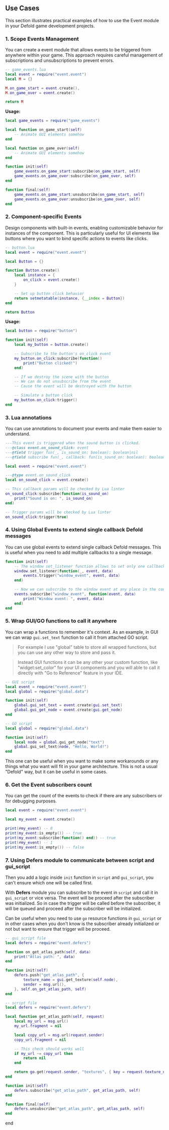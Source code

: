 ## Use Cases

This section illustrates practical examples of how to use the Event module in your Defold game development projects.

### 1. Scope Events Management

You can create a event module that allows events to be triggered from anywhere within your game. This approach requires careful management of subscriptions and unsubscriptions to prevent errors.

```lua
-- game_events.lua
local event = require("event.event")
local M = {}

M.on_game_start = event.create(),
M.on_game_over = event.create()

return M
```

**Usage:**

```lua
local game_events = require("game_events")

local function on_game_start(self)
    -- Animate GUI elements somehow
end

local function on_game_over(self)
    -- Animate GUI elements somehow
end

function init(self)
    game_events.on_game_start:subscribe(on_game_start, self)
    game_events.on_game_over:subscribe(on_game_over, self)
end

function final(self)
    game_events.on_game_start:unsubscribe(on_game_start, self)
    game_events.on_game_over:unsubscribe(on_game_over, self)
end
```


### 2. Component-specific Events

Design components with built-in events, enabling customizable behavior for instances of the component. This is particularly useful for UI elements like buttons where you want to bind specific actions to events like clicks.

```lua
-- button.lua
local event = require("event.event")

local Button = {}

function Button.create()
    local instance = {
        on_click = event.create()
    }

    -- Set up button click behavior
    return setmetatable(instance, {__index = Button})
end

return Button
```

**Usage:**

```lua
local button = require("button")

function init(self)
    local my_button = button.create()

    -- Subscribe to the button's on_click event
    my_button.on_click:subscribe(function()
        print("Button clicked!")
    end)

    -- If we destroy the scene with the button
    -- We can do not unsubscribe from the event
    -- Cause the event will be destroyed with the button

    -- Simulate a button click
    my_button.on_click:trigger()
end

```


### 3. Lua annotations

You can use annotations to document your events and make them easier to understand.

```lua
---This event is triggered when the sound button is clicked.
---@class event.on_sound_click: event
---@field trigger fun(_, is_sound_on: boolean): boolean|nil
---@field subscribe fun(_, callback: fun(is_sound_on: boolean): boolean, _): boolean

local event = require("event.event")

---@type event.on_sound_click
local on_sound_click = event.create()

-- This callback params will be checked by Lua linter
on_sound_click:subscribe(function(is_sound_on)
    print("Sound is on: ", is_sound_on)
end)

-- Trigger params will be checked by Lua linter
on_sound_click:trigger(true)
```


### 4. Using Global Events to extend single callback Defold messages

You can use global events to extend single callback Defold messages. This is useful when you need to add multiple callbacks to a single message.

```lua
function init(self)
    -- The window set_listener function allows to set only one callback, so we can use global events to extend it
    window.set_listener(function(_, event, data)
        events.trigger("window_event", event, data)
    end)

    -- Now we can subscribe to the window event at any place in the code
    events.subscribe("window_event", function(event, data)
        print("Window event: ", event, data)
    end)
end
```

### 5. Wrap GUI/GO functions to call it anywhere

You can wrap a functions to remember it's context. As an example, in GUI we can wrap `gui.set_text` function to call it from attached GO script.

> For example I use "global" table to store all wrapped functions, but you can use any other way to store and pass it.

> Instead GUI functions it can be any other your custom function, like "widget:set_color" for your UI components and you will able to call it directly with "Go to Reference" feature in your IDE.

```lua
-- GUI script
local event = require("event.event")
local global = require("global.data")

function init(self)
    global.gui_set_text = event.create(gui.set_text)
    global.gui_get_node = event.create(gui.get_node)
end
```


```lua
-- GO script
local global = require("global.data")

function init(self)
    local node = global.gui_get_node("text")
    global.gui_set_text(node, "Hello, World!")
end
```

This one can be useful when you want to make some workarounds or any things what you want will fit in your game architecture. This is not a usual "Defold" way, but it can be useful in some cases.


### 6. Get the Event subscribers count

You can get the count of the events to check if there are any subscribers or for debugging purposes.

```lua
local event = require("event.event")

local my_event = event.create()

print(#my_event) -- 0
print(my_event:is_empty()) -- true
print(my_event:subscribe(function() end)) -- true
print(#my_event) -- 1
print(my_event:is_empty()) -- false
```

### 7. Using Defers module to communicate between script and gui_script

Then you add a logic inside `init` function in `script` and `gui_script`, you can't ensure which one will be called first.

With **Defers** module you can subscribe to the event in `script` and call it in `gui_script` or vice versa. The event will be proceed after the subscriber was initialized. So in case the trigger will be called before the subscriber, it will be queued and proceed after the subscriber will be initialized.

Can be useful when you need to use `go` resource functions in `gui_script` or in other cases when you don't know is the subscriber already initialized or not but want to ensure that trigger will be proceed.

```lua
-- gui_script file
local defers = require("event.defers")

function on_get_atlas_path(self, data)
    print("Atlas path: ", data)
end

function init(self)
    defers.push("get_atlas_path", {
        texture_name = gui.get_texture(self.node),
        sender = msg.url(),
    }, self.on_get_atlas_path, self)
end
```

```lua
-- script file
local defers = require("event.defers")

local function get_atlas_path(self, request)
    local my_url = msg.url()
    my_url.fragment = nil

    local copy_url = msg.url(request.sender)
    copy_url.fragment = nil

    -- This check should works well
    if my_url ~= copy_url then
        return nil
    end

    return go.get(request.sender, "textures", { key = request.texture_name })
end

function init(self)
    defers.subscribe("get_atlas_path", get_atlas_path, self)
end

function final(self)
    defers.unsubscribe("get_atlas_path", get_atlas_path, self)
end
```
end
```


